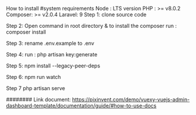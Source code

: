 How to install 
    #system requirements
    Node : LTS version
    PHP : >= v8.0.2
    Composer: >= v2.0.4
    Laravel: 9
Step 1: clone source code 

Step 2: Open command in root directory & to install the composer 
        run : composer install

Step 3: rename .env.example to .env 

Step 4: run : php artisan key:generate

Step 5: npm install --legacy-peer-deps

Step 6: npm run watch

Step 7 php artisan serve

########
Link document:  https://pixinvent.com/demo/vuexy-vuejs-admin-dashboard-template/documentation/guide/#how-to-use-docs